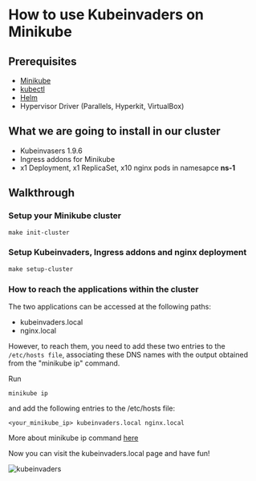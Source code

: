 # How to use Kubeinvaders on Minikube

## Prerequisites

- [Minikube](https://github.com/kubernetes/minikube)
- [kubectl](https://kubernetes.io/docs/tasks/tools/)
- [Helm](https://helm.sh/)
- Hypervisor Driver (Parallels, Hyperkit, VirtualBox)

## What we are going to install in our cluster

- Kubeinvasers 1.9.6
- Ingress addons for Minikube
- x1 Deployment, x1 ReplicaSet, x10 nginx pods in namesapce **ns-1**

## Walkthrough

### Setup your Minikube cluster

```make init-cluster```

### Setup Kubeinvaders, Ingress addons and nginx deployment

```make setup-cluster```

### How to reach the applications within the cluster

The two applications can be accessed at the following paths:

- kubeinvaders.local
- nginx.local

However, to reach them, you need to add these two entries to the ```/etc/hosts file```, associating these DNS names with the output obtained from the "minikube ip" command.

Run 

```minikube ip```

and add the following entries to the /etc/hosts file:

```
<your_minikube_ip> kubeinvaders.local nginx.local
```

More about minikube ip command [here](https://minikube.sigs.k8s.io/docs/commands/ip/)

Now you can visit the kubeinvaders.local page and have fun!

![kubeinvaders](img/kubeinvaders.gif)





